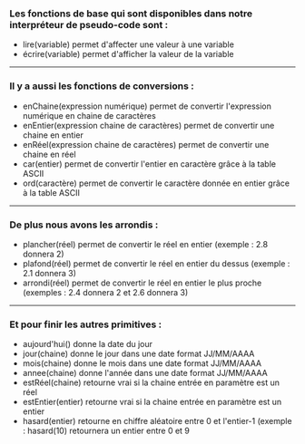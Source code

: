 ### Les fonctions de base qui sont disponibles dans notre interpréteur de pseudo-code sont :  
- lire(variable) permet d'affecter une valeur à une variable
- écrire(variable) permet d'afficher la valeur de la variable
***
### Il y a aussi les fonctions de conversions : 
- enChaine(expression numérique) permet de convertir l'expression numérique en chaine de caractères
- enEntier(expression chaine de caractères) permet de convertir une chaine en entier
- enRéel(expression chaine de caractères) permet de convertir une chaine en réel
- car(entier) permet de convertir l'entier en caractère grâce à la table ASCII
- ord(caractère) permet de convertir le caractère donnée en  entier grâce à la table ASCII
***
### De plus nous avons les arrondis : 
- plancher(réel) permet de convertir le réel en entier (exemple : 2.8 donnera 2)
- plafond(réel) permet de convertir le réel en entier du dessus (exemple : 2.1 donnera 3)
- arrondi(réel) permet de convertir le réel en entier le plus proche (exemples : 2.4 donnera 2 et 2.6 donnera 3)
***
### Et pour finir les autres primitives : 
- aujourd'hui() donne la date du jour
- jour(chaine) donne le jour dans une date format JJ/MM/AAAA
- mois(chaine) donne le mois dans une date format JJ/MM/AAAA
- annee(chaine) donne l'année dans une date format JJ/MM/AAAA
- estRéel(chaine) retourne vrai si la chaine entrée en paramètre est un réel
- estEntier(entier) retourne vrai si la chaine entrée en paramètre est un entier
- hasard(entier) retourne en chiffre aléatoire entre 0 et l'entier-1 (exemple : hasard(10) retournera un entier entre 0 et 9